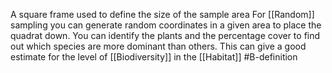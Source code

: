 A square frame used to define the size of the sample area
For [[Random]] sampling you can generate random coordinates in a given area to place the quadrat down. You can identify the plants and the percentage cover to find out which species are more dominant than others. This can give a good estimate for the level of [[Biodiversity]] in the [[Habitat]]
#B-definition 